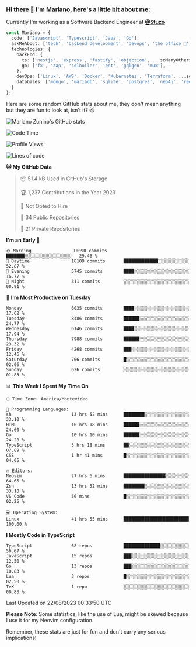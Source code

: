 ### Hi there 👋 I'm Mariano, here's a little bit about me:

Currently I'm working as a Software Backend Engineer at [**@Stuzo**](https://www.stuzo.com/)

```ts
const Mariano = {
  code: ['Javascript', 'Typescript', 'Java', 'Go'],
  askMeAbout: ['tech', 'backend development', 'devops', 'the office 💼'],
  technologies: {
    backEnd: {
      ts: ['nestjs', 'express', 'fastify', 'objection', ...soManyOthersFrameworks],
      go: ['fx', 'zap', 'sqlboiler', 'ent', 'gqlgen', 'mux'],
    },
    devOps: ['Linux', 'AWS', 'Docker', 'Kubernetes', 'Terraform', ...soManyOthersTools],
    databases: ['mongo', 'mariadb', 'sqlite', 'postgres', 'neo4j', 'redis', ...],
  }
};
```

Here are some random GitHub stats about me, they don't mean anything but they are fun to look at, isn't it? 🐱

![Mariano Zunino's GitHub stats](https://github-readme-stats.vercel.app/api?username=marianozunino&count_private=true&show_icons=true&theme=radical)

<!--START_SECTION:waka-->
![Code Time](http://img.shields.io/badge/Code%20Time-1%2C106%20hrs%203%20mins-blue)

![Profile Views](http://img.shields.io/badge/Profile%20Views-0-blue)

![Lines of code](https://img.shields.io/badge/From%20Hello%20World%20I%27ve%20Written-10.9%20million%20lines%20of%20code-blue)

**🐱 My GitHub Data** 

> 📦 51.4 kB Used in GitHub's Storage 
 > 
> 🏆 1,237 Contributions in the Year 2023
 > 
> 🚫 Not Opted to Hire
 > 
> 📜 34 Public Repositories 
 > 
> 🔑 21 Private Repositories 
 > 
**I'm an Early 🐤** 

```text
🌞 Morning                10090 commits       ███████░░░░░░░░░░░░░░░░░░   29.46 % 
🌆 Daytime                18109 commits       █████████████░░░░░░░░░░░░   52.87 % 
🌃 Evening                5745 commits        ████░░░░░░░░░░░░░░░░░░░░░   16.77 % 
🌙 Night                  311 commits         ░░░░░░░░░░░░░░░░░░░░░░░░░   00.91 % 
```
📅 **I'm Most Productive on Tuesday** 

```text
Monday                   6035 commits        ████░░░░░░░░░░░░░░░░░░░░░   17.62 % 
Tuesday                  8486 commits        ██████░░░░░░░░░░░░░░░░░░░   24.77 % 
Wednesday                6146 commits        ████░░░░░░░░░░░░░░░░░░░░░   17.94 % 
Thursday                 7988 commits        ██████░░░░░░░░░░░░░░░░░░░   23.32 % 
Friday                   4268 commits        ███░░░░░░░░░░░░░░░░░░░░░░   12.46 % 
Saturday                 706 commits         █░░░░░░░░░░░░░░░░░░░░░░░░   02.06 % 
Sunday                   626 commits         ░░░░░░░░░░░░░░░░░░░░░░░░░   01.83 % 
```


📊 **This Week I Spent My Time On** 

```text
🕑︎ Time Zone: America/Montevideo

💬 Programming Languages: 
sh                       13 hrs 52 mins      ████████░░░░░░░░░░░░░░░░░   33.10 % 
HTML                     10 hrs 18 mins      ██████░░░░░░░░░░░░░░░░░░░   24.60 % 
Go                       10 hrs 10 mins      ██████░░░░░░░░░░░░░░░░░░░   24.28 % 
TypeScript               3 hrs 18 mins       ██░░░░░░░░░░░░░░░░░░░░░░░   07.89 % 
CSS                      1 hr 41 mins        █░░░░░░░░░░░░░░░░░░░░░░░░   04.05 % 

🔥 Editors: 
Neovim                   27 hrs 6 mins       ████████████████░░░░░░░░░   64.65 % 
Zsh                      13 hrs 52 mins      ████████░░░░░░░░░░░░░░░░░   33.10 % 
VS Code                  56 mins             █░░░░░░░░░░░░░░░░░░░░░░░░   02.25 % 

💻 Operating System: 
Linux                    41 hrs 55 mins      █████████████████████████   100.00 % 
```

**I Mostly Code in TypeScript** 

```text
TypeScript               68 repos            ██████████████░░░░░░░░░░░   56.67 % 
JavaScript               15 repos            ███░░░░░░░░░░░░░░░░░░░░░░   12.50 % 
Go                       13 repos            ███░░░░░░░░░░░░░░░░░░░░░░   10.83 % 
Lua                      3 repos             █░░░░░░░░░░░░░░░░░░░░░░░░   02.50 % 
TeX                      1 repo              ░░░░░░░░░░░░░░░░░░░░░░░░░   00.83 % 
```




 Last Updated on 22/08/2023 00:33:50 UTC
<!--END_SECTION:waka-->

**Please Note**: Some statistics, like the use of Lua, might be skewed because I use it for my Neovim configuration.

Remember, these stats are just for fun and don't carry any serious implications!
